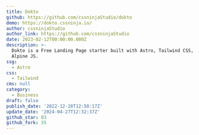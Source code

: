```yaml
---
title: Dokto
github: https://github.com/cssninjaStudio/dokto
demo: https://dokto.cssninja.io/
author: cssninjaStudio
author_link: https://github.com/cssninjaStudio
date: 2023-02-12T00:00:00.000Z
description: >-
  Dokto is a Free Landing Page starter built with Astro, Tailwind CSS, and
  Alpine JS.
ssg:
  - Astro
css:
  - Tailwind
cms: null
category:
  - Business
draft: false
publish_date: '2022-12-28T12:50:17Z'
update_date: '2024-04-27T12:32:37Z'
github_star: 83
github_fork: 35
---
```

